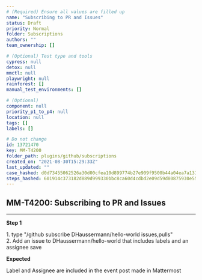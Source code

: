 ```yaml
---
# (Required) Ensure all values are filled up
name: "Subscribing to PR and Issues"
status: Draft
priority: Normal
folder: Subscriptions
authors: ""
team_ownership: []

# (Optional) Test type and tools
cypress: null
detox: null
mmctl: null
playwright: null
rainforest: []
manual_test_environments: []

# (Optional)
component: null
priority_p1_to_p4: null
location: null
tags: []
labels: []

# Do not change
id: 13721470
key: MM-T4200
folder_path: plugins/github/subscriptions
created_on: "2021-08-30T15:29:33Z"
last_updated: ""
case_hashed: d0d73455062526a30d00cfea10d899774b27e909f9500b44a04ea7a131c51d4e3dda2236082b390da425345180dd4962
steps_hashed: 601914c373182d889d999330bbc8ca60d4cdbd2e09d59d80875930e559cce0be5ffea3715e0c455bd03f593458ea1f6b
---
```


## MM-T4200: Subscribing to PR and Issues

---

**Step 1**

1\. type "/github subscribe DHaussermann/hello-world issues,pulls"\
2\. Add an issue to DHaussermann/hello-world that includes labels and an assignee save

**Expected**

Label and Assignee are included in the event post made in Mattermost
